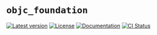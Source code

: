 # `objc_foundation`

[![Latest version](https://badgen.net/crates/v/objc_foundation_derive)](https://crates.io/crates/objc_foundation_derive)
[![License](https://badgen.net/badge/license/MIT/blue)](../LICENSE.txt)
[![Documentation](https://docs.rs/objc_foundation_derive/badge.svg)](https://docs.rs/objc_foundation_derive/)
[![CI Status](https://github.com/madsmtm/objc/workflows/CI/badge.svg)](https://github.com/madsmtm/objc/actions)
